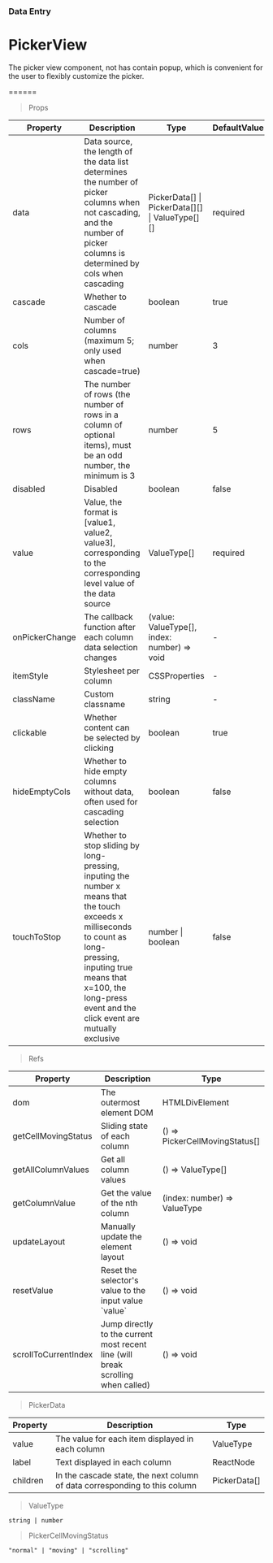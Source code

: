 ### Data Entry

# PickerView 

The picker view component, not has contain popup, which is convenient for the user to flexibly customize the picker.

======

> Props

|Property|Description|Type|DefaultValue|
|----------|-------------|------|------|
|data|Data source, the length of the data list determines the number of picker columns when not cascading, and the number of picker columns is determined by cols when cascading|PickerData\[\] \| PickerData\[\]\[\] \| ValueType\[\]\[\]|required|
|cascade|Whether to cascade|boolean|true|
|cols|Number of columns (maximum 5; only used when cascade=true)|number|3|
|rows|The number of rows (the number of rows in a column of optional items), must be an odd number, the minimum is 3|number|5|
|disabled|Disabled|boolean|false|
|value|Value, the format is \[value1, value2, value3\], corresponding to the corresponding level value of the data source|ValueType\[\]|required|
|onPickerChange|The callback function after each column data selection changes|(value: ValueType\[\], index: number) =\> void|-|
|itemStyle|Stylesheet per column|CSSProperties|-|
|className|Custom classname|string|-|
|clickable|Whether content can be selected by clicking|boolean|true|
|hideEmptyCols|Whether to hide empty columns without data, often used for cascading selection|boolean|false|
|touchToStop|Whether to stop sliding by long\-pressing, inputing the number x means that the touch exceeds x milliseconds to count as long\-pressing, inputing true means that x=100, the long\-press event and the click event are mutually exclusive|number \| boolean|false|

> Refs

|Property|Description|Type|
|----------|-------------|------|
|dom|The outermost element DOM|HTMLDivElement|
|getCellMovingStatus|Sliding state of each column|() =\> PickerCellMovingStatus\[\]|
|getAllColumnValues|Get all column values|() =\> ValueType\[\]|
|getColumnValue|Get the value of the nth column|(index: number) =\> ValueType|
|updateLayout|Manually update the element layout|() =\> void|
|resetValue|Reset the selector's value to the input value \`value\`|() =\> void|
|scrollToCurrentIndex|Jump directly to the current most recent line (will break scrolling when called)|() =\> void|

> PickerData

|Property|Description|Type|
|----------|-------------|------|
|value|The value for each item displayed in each column|ValueType|
|label|Text displayed in each column|ReactNode|
|children|In the cascade state, the next column of data corresponding to this column|PickerData\[\]|

> ValueType

```
string | number
```

> PickerCellMovingStatus

```
"normal" | "moving" | "scrolling"
```
